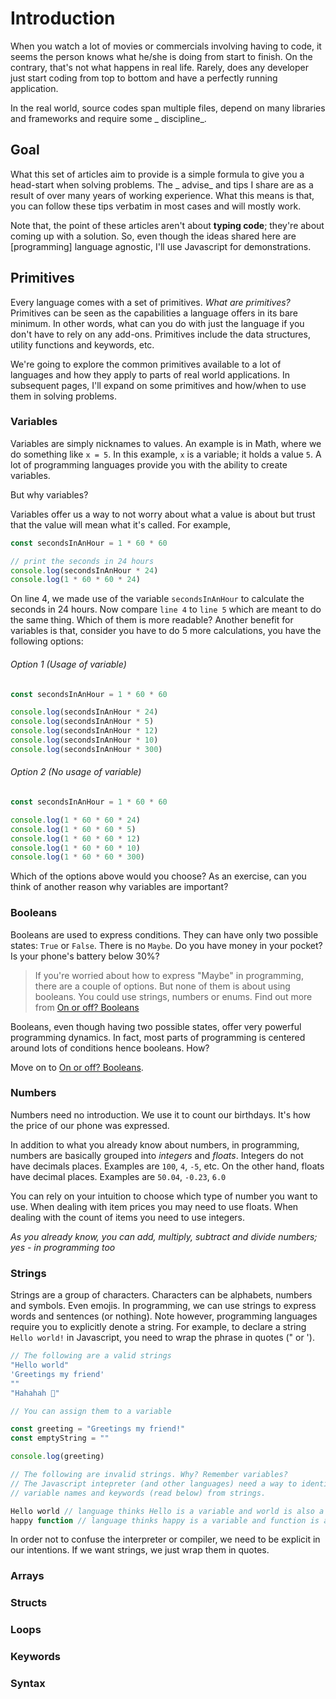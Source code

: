 # Introduction

When you watch a lot of movies or commercials involving having to code, it seems the person knows what he/she is doing
from start to finish. On the contrary, that's not what happens in real life. Rarely, does any developer just start
coding from top to bottom and have a perfectly running application.

In the real world, source codes span multiple files, depend on many libraries and frameworks and require some _
discipline_.

## Goal

What this set of articles aim to provide is a simple formula to give you a head-start when solving problems. The _
advise_ and tips I share are as a result of over many years of working experience. What this means is that, you can
follow
these tips verbatim in most cases and will mostly work.

Note that, the point of these articles aren't about **typing code**; they're about coming up with a solution. So, even
though the ideas shared here are [programming] language agnostic, I'll use Javascript for demonstrations.

## Primitives

Every language comes with a set of primitives. _What are primitives?_ Primitives can be seen as the capabilities a
language offers in its bare minimum. In other words, what can you do with just the language if you don't have to rely on
any add-ons. Primitives include the data structures, utility functions and keywords, etc.

We're going to explore the common primitives available to a lot of languages and how they apply to parts of real world
applications. In subsequent pages, I'll expand on some primitives and how/when to use them in solving problems.

### Variables

Variables are simply nicknames to values. An example is in Math, where we do something like `x = 5`.
In this example, `x` is a variable; it holds a value `5`.
A lot of programming languages provide you with the ability to create variables.

But why variables?

Variables offer us a way to not worry about what a value is about but trust that the value will mean what it's called.
For example,

```javascript {4} showLineNumbers
const secondsInAnHour = 1 * 60 * 60

// print the seconds in 24 hours
console.log(secondsInAnHour * 24)
console.log(1 * 60 * 60 * 24)
```

On line 4, we made use of the variable `secondsInAnHour` to calculate the seconds in 24 hours. Now compare `line 4`
to `line 5` which are meant to do the same thing.
Which of them is more readable?
Another benefit for variables is that, consider you have to do 5 more calculations, you have the following options:

###### Option 1 (Usage of variable)

```javascript showLineNumbers
const secondsInAnHour = 1 * 60 * 60

console.log(secondsInAnHour * 24)
console.log(secondsInAnHour * 5)
console.log(secondsInAnHour * 12)
console.log(secondsInAnHour * 10)
console.log(secondsInAnHour * 300)
```

###### Option 2 (No usage of variable)

```javascript showLineNumbers
const secondsInAnHour = 1 * 60 * 60

console.log(1 * 60 * 60 * 24)
console.log(1 * 60 * 60 * 5)
console.log(1 * 60 * 60 * 12)
console.log(1 * 60 * 60 * 10)
console.log(1 * 60 * 60 * 300)
```

Which of the options above would you choose? As an exercise, can you think of another reason why variables are
important?

### Booleans

Booleans are used to express conditions. They can have only two possible states: `True` or `False`. There is no `Maybe`.
Do you have money in your pocket? Is your phone's battery below 30%?

> If you're worried about how to express "Maybe" in programming, there are a couple of options. But none of them is
> about using booleans. You could use strings, numbers or enums. Find out more from [On or off? Booleans](on-or-off)

Booleans, even though having two possible states, offer very powerful programming dynamics. 
In fact, most parts of programming is centered around lots of conditions hence booleans. How?

Move on to [On or off? Booleans](on-or-off).

### Numbers

Numbers need no introduction. We use it to count our birthdays. It's how the price of our phone was expressed.

In addition to what you already know about numbers, in programming, numbers are basically grouped into _integers_ and _floats_.
Integers do not have decimals places. Examples are `100`, `4`, `-5`, etc. 
On the other hand, floats have decimal places. Examples are `50.04`, `-0.23`, `6.0`

You can rely on your intuition to choose which type of number you want to use. 
When dealing with item prices you may need to use floats. When dealing with the count of items you need to use integers.

_As you already know, you can add, multiply, subtract and divide numbers; yes - in programming too_

### Strings

Strings are a group of characters. Characters can be alphabets, numbers and symbols. Even emojis. 
In programming, we can use strings to express words and sentences (or nothing). 
Note however, programming languages require you to explicitly denote a string. 
For example, to declare a string `Hello world!` in Javascript, you need to wrap the phrase in quotes (" or ').

```javascript
// The following are a valid strings
"Hello world"
'Greetings my friend'
""
"Hahahah 🤣"

// You can assign them to a variable

const greeting = "Greetings my friend!"
const emptyString = ""

console.log(greeting)

// The following are invalid strings. Why? Remember variables?
// The Javascript intepreter (and other languages) need a way to identify
// variable names and keywords (read below) from strings.

Hello world // language thinks Hello is a variable and world is also a variable
happy function // language thinks happy is a variable and function is a keyword
```

In order not to confuse the interpreter or compiler, we need to be explicit in our intentions. 
If we want strings, we just wrap them in quotes.

### Arrays

### Structs

### Loops

### Keywords

### Syntax